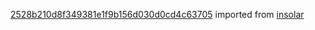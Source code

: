 [2528b210d8f349381e1f9b156d030d0cd4c63705](https://github.com/insolar/insolar/commit/2528b210d8f349381e1f9b156d030d0cd4c63705) imported from [insolar](https://github.com/insolar/insolar)
